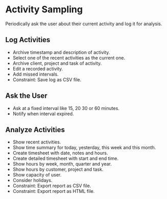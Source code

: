 # Activity Sampling

Periodically ask the user about their current activity and log it for analysis.

## Log Activities

- Archive timestamp and description of activity.
- Select one of the recent activities as the current one.
- Archive client, project and task of activity.
- Edit a recorded activity.
- Add missed intervals.
- Constraint: Save log as CSV file.

## Ask the User

- Ask at a fixed interval like 15, 20 30 or 60 minutes.
- Notify when interval expired.

## Analyze Activities

- Show recent activities.
- Show time summary for today, yesterday, this week and this month.
- Create timesheet with date, notes and hours.
- Create detailed timesheet with start and end time.
- Show hours by week, month, quarter and year.
- Show hours by customer, project and task.
- Show capacity of user.
- Consider holidays.
- Constraint: Export report as CSV file.
- Constraint: Export report as HTML file.
